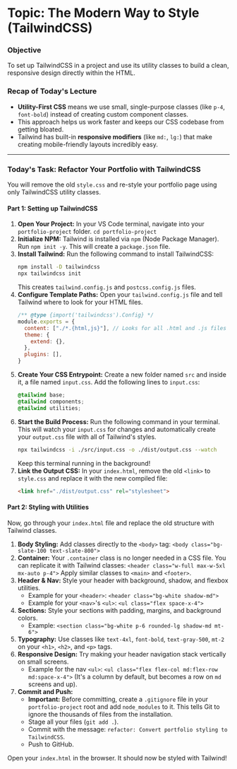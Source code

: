 # Topic: The Modern Way to Style (TailwindCSS)

### **Objective**
To set up TailwindCSS in a project and use its utility classes to build a clean, responsive design directly within the HTML.

### **Recap of Today's Lecture**
*   **Utility-First CSS** means we use small, single-purpose classes (like `p-4`, `font-bold`) instead of creating custom component classes.
*   This approach helps us work faster and keeps our CSS codebase from getting bloated.
*   Tailwind has built-in **responsive modifiers** (like `md:`, `lg:`) that make creating mobile-friendly layouts incredibly easy.

---

### **Today's Task: Refactor Your Portfolio with TailwindCSS**

You will remove the old `style.css` and re-style your portfolio page using only TailwindCSS utility classes.

#### **Part 1: Setting up TailwindCSS**

1.  **Open Your Project:** In your VS Code terminal, navigate into your `portfolio-project` folder. `cd portfolio-project`
2.  **Initialize NPM:** Tailwind is installed via `npm` (Node Package Manager). Run `npm init -y`. This will create a `package.json` file.
3.  **Install Tailwind:** Run the following command to install TailwindCSS:
    ```bash
    npm install -D tailwindcss
    npx tailwindcss init
    ```
    This creates `tailwind.config.js` and `postcss.config.js` files.
4.  **Configure Template Paths:** Open your `tailwind.config.js` file and tell Tailwind where to look for your HTML files.
    ```javascript
    /** @type {import('tailwindcss').Config} */
    module.exports = {
      content: ["./*.{html,js}"], // Looks for all .html and .js files in the root
      theme: {
        extend: {},
      },
      plugins: [],
    }
    ```
5.  **Create Your CSS Entrypoint:** Create a new folder named `src` and inside it, a file named `input.css`. Add the following lines to `input.css`:
    ```css
    @tailwind base;
    @tailwind components;
    @tailwind utilities;
    ```
6.  **Start the Build Process:** Run the following command in your terminal. This will watch your `input.css` for changes and automatically create your `output.css` file with all of Tailwind's styles.
    ```bash
    npx tailwindcss -i ./src/input.css -o ./dist/output.css --watch
    ```
    Keep this terminal running in the background!
7.  **Link the Output CSS:** In your `index.html`, remove the old `<link>` to `style.css` and replace it with the new compiled file:
    ```html
    <link href="./dist/output.css" rel="stylesheet">
    ```

#### **Part 2: Styling with Utilities**

Now, go through your `index.html` file and replace the old structure with Tailwind classes.

1.  **Body Styling:** Add classes directly to the `<body>` tag:
    `<body class="bg-slate-100 text-slate-800">`
2.  **Container:** Your `.container` class is no longer needed in a CSS file. You can replicate it with Tailwind classes:
    `<header class="w-full max-w-5xl mx-auto p-4">`
    Apply similar classes to `<main>` and `<footer>`.
3.  **Header & Nav:** Style your header with background, shadow, and flexbox utilities.
    *   Example for your `<header>`: `<header class="bg-white shadow-md">`
    *   Example for your `<nav>`'s `<ul>`: `<ul class="flex space-x-4">`
4.  **Sections:** Style your sections with padding, margins, and background colors.
    *   Example: `<section class="bg-white p-6 rounded-lg shadow-md mt-6">`
5.  **Typography:** Use classes like `text-4xl`, `font-bold`, `text-gray-500`, `mt-2` on your `<h1>`, `<h2>`, and `<p>` tags.
6.  **Responsive Design:** Try making your header navigation stack vertically on small screens.
    *   Example for the nav `<ul>`: `<ul class="flex flex-col md:flex-row md:space-x-4">` (It's a column by default, but becomes a row on `md` screens and up).
7.  **Commit and Push:**
    *   **Important:** Before committing, create a `.gitignore` file in your `portfolio-project` root and add `node_modules` to it. This tells Git to ignore the thousands of files from the installation.
    *   Stage all your files (`git add .`).
    *   Commit with the message: `refactor: Convert portfolio styling to TailwindCSS`.
    *   Push to GitHub.

Open your `index.html` in the browser. It should now be styled with Tailwind!